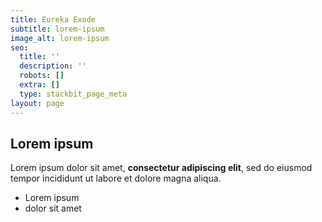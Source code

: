 ```yaml
---
title: Eureka Exode
subtitle: lorem-ipsum
image_alt: lorem-ipsum
seo:
  title: ''
  description: ''
  robots: []
  extra: []
  type: stackbit_page_meta
layout: page
---
```

## Lorem ipsum

Lorem ipsum dolor sit amet, **consectetur adipiscing elit**, sed do eiusmod tempor incididunt ut labore et dolore magna aliqua.

- Lorem ipsum
- dolor sit amet